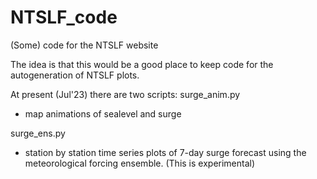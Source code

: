 # NTSLF_code
(Some) code for the NTSLF website

The idea is that this would be a good place to keep code for the autogeneration of NTSLF plots.

At present (Jul'23) there are two scripts:
surge_anim.py
* map animations of sealevel and surge

surge_ens.py
* station by station time series plots of 7-day surge forecast using the meteorological forcing ensemble.
  (This is experimental)
